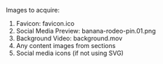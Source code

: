 Images to acquire:
1. Favicon: favicon.ico
2. Social Media Preview: banana-rodeo-pin.01.png
3. Background Video: background.mov
4. Any content images from sections
5. Social media icons (if not using SVG) 